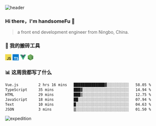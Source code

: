 ![header](https://raw.githubusercontent.com/fzq1998/fzq1998/master/header.png)

### Hi there，I'm handsomeFu 👋

> a front end development engineer from Ningbo, China.

### 🔧 我的搬砖工具
<code><img height="20" src="https://raw.githubusercontent.com/github/explore/80688e429a7d4ef2fca1e82350fe8e3517d3494d/topics/javascript/javascript.png" alt="javascript"></code>
<code><img height="20" src="https://raw.githubusercontent.com/github/explore/80688e429a7d4ef2fca1e82350fe8e3517d3494d/topics/typescript/typescript.png" alt="typescript"></code>
<code><img height="20" src="https://raw.githubusercontent.com/github/explore/80688e429a7d4ef2fca1e82350fe8e3517d3494d/topics/vue/vue.png" alt="vue"></code>
<code><img height="20" src="https://raw.githubusercontent.com/github/explore/80688e429a7d4ef2fca1e82350fe8e3517d3494d/topics/nodejs/nodejs.png" alt="nodejs"></code>



### 📊 这周我都写了什么
<!--START_SECTION:waka-->

```text
Vue.js         2 hrs 16 mins   ██████████████▓░░░░░░░░░░   58.05 %
TypeScript     35 mins         ███▓░░░░░░░░░░░░░░░░░░░░░   14.94 %
HTML           29 mins         ███▒░░░░░░░░░░░░░░░░░░░░░   12.75 %
JavaScript     18 mins         ██░░░░░░░░░░░░░░░░░░░░░░░   07.94 %
Text           10 mins         █░░░░░░░░░░░░░░░░░░░░░░░░   04.63 %
JSON           3 mins          ▒░░░░░░░░░░░░░░░░░░░░░░░░   01.50 %
```

<!--END_SECTION:waka-->


![expedition](https://raw.githubusercontent.com/fzq1998/fzq1998/master/expedition.gif)

